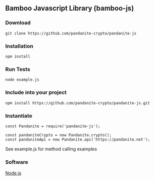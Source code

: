 <h2>Bamboo Javascript Library (bamboo-js)</h2>


<h3>Download</h3>

```
git clone https://github.com/pandanite-crypto/pandanite-js
```

<h3>Installation</h3>

```
npm install
```

<h3>Run Tests</h3>

```
node example.js
```

<h3>Include into your project</h3>

```
npm install https://github.com/pandanite-crypto/pandanite-js.git
```

<h3>Instantiate</h3>

```
const Pandanite = require('pandanite-js');

const pandaniteCrypto = new Pandanite.crypto();
const pandaniteApi = new Pandanite.api('https://pandanite.net');
```

See example.js for method calling examples


<h3>Software</h3>

[Node.js](https://nodejs.org/en/)<br>

